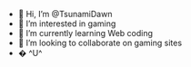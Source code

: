 - 👋 Hi, I’m @TsunamiDawn
- 👀 I’m interested in gaming
- 🌱 I’m currently learning Web coding
- 💞️ I’m looking to collaborate on gaming sites
- � ^U^

<!---
TsunamiDawn/TsunamiDawn is a ✨ special ✨ repository because its `README.md` (this file) appears on your GitHub profile.
You can click the Preview link to take a look at your changes.
--->
